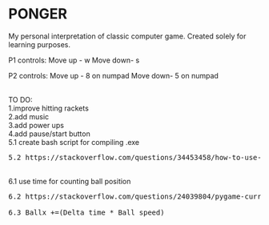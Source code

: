 # PONGER
My personal interpretation of classic computer game. Created solely for learning purposes.

P1 controls:
Move up - w
Move down- s

P2 controls:
Move up - 8 on numpad
Move down- 5 on numpad

<br/>
TO DO:<br/>
1.improve hitting rackets<br/>
2.add music <br/>
3.add power ups<br/>
4.add pause/start button <br/>
5.1 create bash script for compiling .exe <br/>
<pre>5.2 https://stackoverflow.com/questions/34453458/how-to-use-pyinstaller</pre><br/>
6.1 use time for counting ball position<br/>
<pre>6.2 https://stackoverflow.com/questions/24039804/pygame-current-time-millis-and-delta-time <br/>
6.3 Ballx +=(Delta_time * Ball_speed)</pre><br/>
